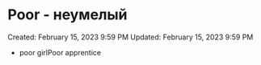 # Poor - неумелый

Created: February 15, 2023 9:59 PM
Updated: February 15, 2023 9:59 PM

- poor girlPoor apprentice